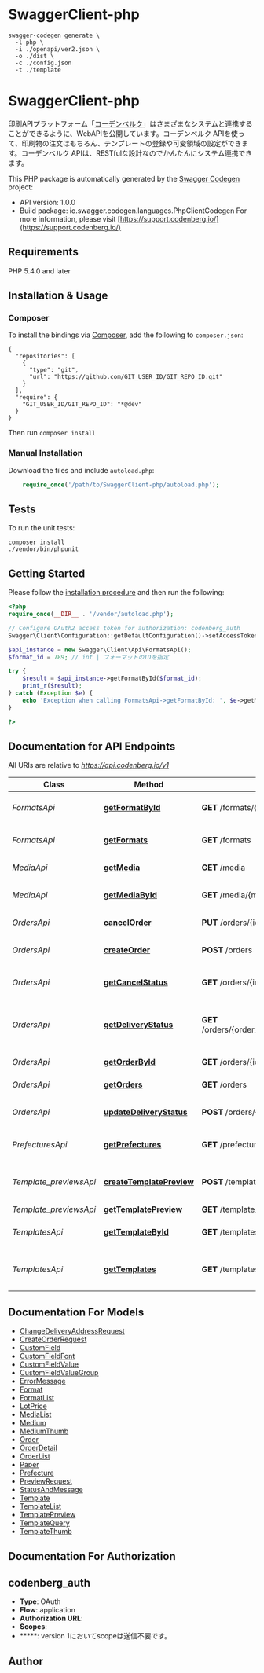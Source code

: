 # SwaggerClient-php

```
swagger-codegen generate \
  -l php \
  -i ./openapi/ver2.json \
  -o ./dist \
  -c ./config.json
  -t ./template
```

# SwaggerClient-php
印刷APIプラットフォーム「[コーデンベルク](https://codenberg.io/)」はさまざまなシステムと連携することができるように、WebAPIを公開しています。コーデンベルク APIを使って、印刷物の注文はもちろん、テンプレートの登録や可変領域の設定ができます。コーデンベルク APIは、RESTfulな設計なのでかんたんにシステム連携できます。

This PHP package is automatically generated by the [Swagger Codegen](https://github.com/swagger-api/swagger-codegen) project:

- API version: 1.0.0
- Build package: io.swagger.codegen.languages.PhpClientCodegen
For more information, please visit [https://support.codenberg.io/](https://support.codenberg.io/)

## Requirements

PHP 5.4.0 and later

## Installation & Usage
### Composer

To install the bindings via [Composer](http://getcomposer.org/), add the following to `composer.json`:

```
{
  "repositories": [
    {
      "type": "git",
      "url": "https://github.com/GIT_USER_ID/GIT_REPO_ID.git"
    }
  ],
  "require": {
    "GIT_USER_ID/GIT_REPO_ID": "*@dev"
  }
}
```

Then run `composer install`

### Manual Installation

Download the files and include `autoload.php`:

```php
    require_once('/path/to/SwaggerClient-php/autoload.php');
```

## Tests

To run the unit tests:

```
composer install
./vendor/bin/phpunit
```

## Getting Started

Please follow the [installation procedure](#installation--usage) and then run the following:

```php
<?php
require_once(__DIR__ . '/vendor/autoload.php');

// Configure OAuth2 access token for authorization: codenberg_auth
Swagger\Client\Configuration::getDefaultConfiguration()->setAccessToken('YOUR_ACCESS_TOKEN');

$api_instance = new Swagger\Client\Api\FormatsApi();
$format_id = 789; // int | フォーマットのIDを指定

try {
    $result = $api_instance->getFormatById($format_id);
    print_r($result);
} catch (Exception $e) {
    echo 'Exception when calling FormatsApi->getFormatById: ', $e->getMessage(), PHP_EOL;
}

?>
```

## Documentation for API Endpoints

All URIs are relative to *https://api.codenberg.io/v1*

Class | Method | HTTP request | Description
------------ | ------------- | ------------- | -------------
*FormatsApi* | [**getFormatById**](docs/Api/FormatsApi.md#getformatbyid) | **GET** /formats/{format_id} | Get format informatino by ID
*FormatsApi* | [**getFormats**](docs/Api/FormatsApi.md#getformats) | **GET** /formats | Get format list by query
*MediaApi* | [**getMedia**](docs/Api/MediaApi.md#getmedia) | **GET** /media | Get media list
*MediaApi* | [**getMediaById**](docs/Api/MediaApi.md#getmediabyid) | **GET** /media/{media_id} | Get media information by ID
*OrdersApi* | [**cancelOrder**](docs/Api/OrdersApi.md#cancelorder) | **PUT** /orders/{id}/cancel | Cancel order
*OrdersApi* | [**createOrder**](docs/Api/OrdersApi.md#createorder) | **POST** /orders | Create new order from template
*OrdersApi* | [**getCancelStatus**](docs/Api/OrdersApi.md#getcancelstatus) | **GET** /orders/{id}/cancel_status | Get cancel order status
*OrdersApi* | [**getDeliveryStatus**](docs/Api/OrdersApi.md#getdeliverystatus) | **GET** /orders/{order_group_id}/order/{order_id}/status | Get delivery address status for change
*OrdersApi* | [**getOrderById**](docs/Api/OrdersApi.md#getorderbyid) | **GET** /orders/{id} | Get order by Id
*OrdersApi* | [**getOrders**](docs/Api/OrdersApi.md#getorders) | **GET** /orders | Get order list
*OrdersApi* | [**updateDeliveryStatus**](docs/Api/OrdersApi.md#updatedeliverystatus) | **POST** /orders/{order_group_id}/order/{order_id} | Change delivery address
*PrefecturesApi* | [**getPrefectures**](docs/Api/PrefecturesApi.md#getprefectures) | **GET** /prefectures | Get prefectures list
*Template_previewsApi* | [**createTemplatePreview**](docs/Api/Template_previewsApi.md#createtemplatepreview) | **POST** /template_previews | Request creating template preview
*Template_previewsApi* | [**getTemplatePreview**](docs/Api/Template_previewsApi.md#gettemplatepreview) | **GET** /template_previews/{template_preview_id} | Get preview
*TemplatesApi* | [**getTemplateById**](docs/Api/TemplatesApi.md#gettemplatebyid) | **GET** /templates/{template_id} | Find template by ID
*TemplatesApi* | [**getTemplates**](docs/Api/TemplatesApi.md#gettemplates) | **GET** /templates | Get template list by query.


## Documentation For Models

 - [ChangeDeliveryAddressRequest](docs/Model/ChangeDeliveryAddressRequest.md)
 - [CreateOrderRequest](docs/Model/CreateOrderRequest.md)
 - [CustomField](docs/Model/CustomField.md)
 - [CustomFieldFont](docs/Model/CustomFieldFont.md)
 - [CustomFieldValue](docs/Model/CustomFieldValue.md)
 - [CustomFieldValueGroup](docs/Model/CustomFieldValueGroup.md)
 - [ErrorMessage](docs/Model/ErrorMessage.md)
 - [Format](docs/Model/Format.md)
 - [FormatList](docs/Model/FormatList.md)
 - [LotPrice](docs/Model/LotPrice.md)
 - [MediaList](docs/Model/MediaList.md)
 - [Medium](docs/Model/Medium.md)
 - [MediumThumb](docs/Model/MediumThumb.md)
 - [Order](docs/Model/Order.md)
 - [OrderDetail](docs/Model/OrderDetail.md)
 - [OrderList](docs/Model/OrderList.md)
 - [Paper](docs/Model/Paper.md)
 - [Prefecture](docs/Model/Prefecture.md)
 - [PreviewRequest](docs/Model/PreviewRequest.md)
 - [StatusAndMessage](docs/Model/StatusAndMessage.md)
 - [Template](docs/Model/Template.md)
 - [TemplateList](docs/Model/TemplateList.md)
 - [TemplatePreview](docs/Model/TemplatePreview.md)
 - [TemplateQuery](docs/Model/TemplateQuery.md)
 - [TemplateThumb](docs/Model/TemplateThumb.md)


## Documentation For Authorization


## codenberg_auth

- **Type**: OAuth
- **Flow**: application
- **Authorization URL**: 
- **Scopes**: 
 - *****: version 1においてscopeは送信不要です。


## Author




